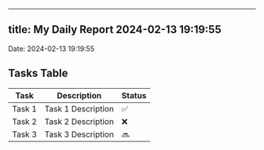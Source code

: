 
---
title: My Daily Report 2024-02-13 19:19:55
---

Date: 2024-02-13 19:19:55

## Tasks Table

| Task | Description | Status |
|------|-------------|--------|
| Task 1 | Task 1 Description | ✅ |
| Task 2 | Task 2 Description | ❌ |
| Task 3 | Task 3 Description | 🔜 |
